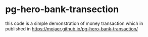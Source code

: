 # pg-hero-bank-transection
this code is a simple demonstration of money transaction
which in published in  https://mojaer.github.io/pg-hero-bank-transaction/
